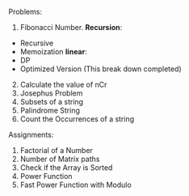 Problems:
1. Fibonacci Number.
  **Recursion**:
  - Recursive
  - Memoization
  **linear**:
  - DP
  - Optimized Version (This break down completed)
2. Calculate the value of nCr
3. Josephus Problem
4. Subsets of a string
5. Palindrome String
6. Count the Occurrences of a string

Assignments:
1. Factorial of a Number
2. Number of Matrix paths
3. Check if the Array is Sorted
4. Power Function
5. Fast Power Function with Modulo
